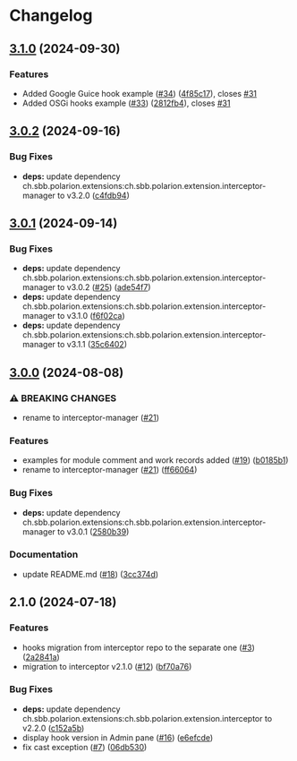 # Changelog

## [3.1.0](https://github.com/SchweizerischeBundesbahnen/ch.sbb.polarion.extension.interceptor-manager.hook-samples/compare/v3.0.2...v3.1.0) (2024-09-30)


### Features

* Added Google Guice hook example ([#34](https://github.com/SchweizerischeBundesbahnen/ch.sbb.polarion.extension.interceptor-manager.hook-samples/issues/34)) ([4f85c17](https://github.com/SchweizerischeBundesbahnen/ch.sbb.polarion.extension.interceptor-manager.hook-samples/commit/4f85c17c475cb2f8e0a1b8485e59edc772ece267)), closes [#31](https://github.com/SchweizerischeBundesbahnen/ch.sbb.polarion.extension.interceptor-manager.hook-samples/issues/31)
* Added OSGi hooks example ([#33](https://github.com/SchweizerischeBundesbahnen/ch.sbb.polarion.extension.interceptor-manager.hook-samples/issues/33)) ([2812fb4](https://github.com/SchweizerischeBundesbahnen/ch.sbb.polarion.extension.interceptor-manager.hook-samples/commit/2812fb4f38b04778d2cf9827384170c3a60c120a)), closes [#31](https://github.com/SchweizerischeBundesbahnen/ch.sbb.polarion.extension.interceptor-manager.hook-samples/issues/31)

## [3.0.2](https://github.com/SchweizerischeBundesbahnen/ch.sbb.polarion.extension.interceptor-manager.hook-samples/compare/v3.0.1...v3.0.2) (2024-09-16)


### Bug Fixes

* **deps:** update dependency ch.sbb.polarion.extensions:ch.sbb.polarion.extension.interceptor-manager to v3.2.0 ([c4fdb94](https://github.com/SchweizerischeBundesbahnen/ch.sbb.polarion.extension.interceptor-manager.hook-samples/commit/c4fdb940253fdd5ac38f87c6df142ee57b7f4d55))

## [3.0.1](https://github.com/SchweizerischeBundesbahnen/ch.sbb.polarion.extension.interceptor-manager.hook-samples/compare/v3.0.0...v3.0.1) (2024-09-14)


### Bug Fixes

* **deps:** update dependency ch.sbb.polarion.extensions:ch.sbb.polarion.extension.interceptor-manager to v3.0.2 ([#25](https://github.com/SchweizerischeBundesbahnen/ch.sbb.polarion.extension.interceptor-manager.hook-samples/issues/25)) ([ade54f7](https://github.com/SchweizerischeBundesbahnen/ch.sbb.polarion.extension.interceptor-manager.hook-samples/commit/ade54f7120ec641400404ac159e660dc1322aed1))
* **deps:** update dependency ch.sbb.polarion.extensions:ch.sbb.polarion.extension.interceptor-manager to v3.1.0 ([f6f02ca](https://github.com/SchweizerischeBundesbahnen/ch.sbb.polarion.extension.interceptor-manager.hook-samples/commit/f6f02cac5a19918e214448ec848eb466feec666d))
* **deps:** update dependency ch.sbb.polarion.extensions:ch.sbb.polarion.extension.interceptor-manager to v3.1.1 ([35c6402](https://github.com/SchweizerischeBundesbahnen/ch.sbb.polarion.extension.interceptor-manager.hook-samples/commit/35c6402e064c38db5ad987f11b1ec83210c3ef1f))

## [3.0.0](https://github.com/SchweizerischeBundesbahnen/ch.sbb.polarion.extension.interceptor-manager.hook-samples/compare/v2.1.0...v3.0.0) (2024-08-08)


### ⚠ BREAKING CHANGES

* rename to interceptor-manager ([#21](https://github.com/SchweizerischeBundesbahnen/ch.sbb.polarion.extension.interceptor-manager.hook-samples/issues/21))

### Features

* examples for module comment and work records added  ([#19](https://github.com/SchweizerischeBundesbahnen/ch.sbb.polarion.extension.interceptor-manager.hook-samples/issues/19)) ([b0185b1](https://github.com/SchweizerischeBundesbahnen/ch.sbb.polarion.extension.interceptor-manager.hook-samples/commit/b0185b1a16cede74efe18213c8357d44163b7ff3))
* rename to interceptor-manager ([#21](https://github.com/SchweizerischeBundesbahnen/ch.sbb.polarion.extension.interceptor-manager.hook-samples/issues/21)) ([ff66064](https://github.com/SchweizerischeBundesbahnen/ch.sbb.polarion.extension.interceptor-manager.hook-samples/commit/ff6606463d3577a37aabdfd709f4bd192f72e768))


### Bug Fixes

* **deps:** update dependency ch.sbb.polarion.extensions:ch.sbb.polarion.extension.interceptor-manager to v3.0.1 ([2580b39](https://github.com/SchweizerischeBundesbahnen/ch.sbb.polarion.extension.interceptor-manager.hook-samples/commit/2580b399c8c18804501011e5fad23237f8b1feca))


### Documentation

* update README.md ([#18](https://github.com/SchweizerischeBundesbahnen/ch.sbb.polarion.extension.interceptor-manager.hook-samples/issues/18)) ([3cc374d](https://github.com/SchweizerischeBundesbahnen/ch.sbb.polarion.extension.interceptor-manager.hook-samples/commit/3cc374dae60f33bfcbabb942ececfb26362238c1))

## 2.1.0 (2024-07-18)


### Features

* hooks migration from interceptor repo to the separate one ([#3](https://github.com/SchweizerischeBundesbahnen/ch.sbb.polarion.extension.interceptor-manager.hook-samples/issues/3)) ([2a2841a](https://github.com/SchweizerischeBundesbahnen/ch.sbb.polarion.extension.interceptor-manager.hook-samples/commit/2a2841afd2fa6f23fcd6ece66f0db1bed88eebab))
* migration to interceptor v2.1.0 ([#12](https://github.com/SchweizerischeBundesbahnen/ch.sbb.polarion.extension.interceptor-manager.hook-samples/issues/12)) ([bf70a76](https://github.com/SchweizerischeBundesbahnen/ch.sbb.polarion.extension.interceptor-manager.hook-samples/commit/bf70a7607efb36ffa2eda8486f2c6d51de2d8ef7))


### Bug Fixes

* **deps:** update dependency ch.sbb.polarion.extensions:ch.sbb.polarion.extension.interceptor to v2.2.0 ([c152a5b](https://github.com/SchweizerischeBundesbahnen/ch.sbb.polarion.extension.interceptor-manager.hook-samples/commit/c152a5b6d73b5bf407ba2c7245e0c1695c1b7453))
* display hook version in Admin pane ([#16](https://github.com/SchweizerischeBundesbahnen/ch.sbb.polarion.extension.interceptor-manager.hook-samples/issues/16)) ([e6efcde](https://github.com/SchweizerischeBundesbahnen/ch.sbb.polarion.extension.interceptor-manager.hook-samples/commit/e6efcdeed2a1cb093dc1ef74df6e96b6b5c17679))
* fix cast exception ([#7](https://github.com/SchweizerischeBundesbahnen/ch.sbb.polarion.extension.interceptor-manager.hook-samples/issues/7)) ([06db530](https://github.com/SchweizerischeBundesbahnen/ch.sbb.polarion.extension.interceptor-manager.hook-samples/commit/06db53031359981986f96a324a8fc122fea4c7e9))

